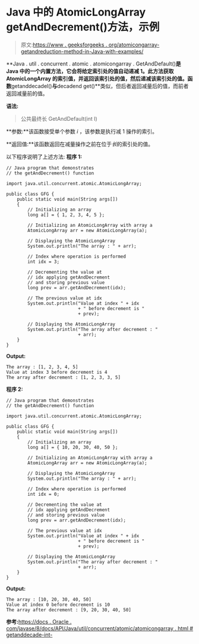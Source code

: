 # Java 中的 AtomicLongArray getAndDecrement()方法，示例

> 原文:[https://www . geeksforgeeks . org/atomicongarray-getandreduction-method-in-Java-with-examples/](https://www.geeksforgeeks.org/atomiclongarray-getanddecrement-method-in-java-with-examples/)

**Java . util . concurrent . atomic . atomicongarray . GetAndDefault()**是 Java 中的一个内置方法，它会将给定索引处的值自动递减 1。此方法获取 AtomicLongArray 的索引值，并返回该索引处的值，然后递减该索引处的值。函数**getanddecadel()**与**decadend get()**类似，但后者返回减量后的值，而前者返回减量前的值。

**语法:**

> 公共最终长 GetAndDefault(int I)

**参数:**该函数接受单个参数 *i* ，该参数是执行减 1 操作的索引。

**返回值:**该函数返回在减量操作之前在位于*长*的索引处的值。

以下程序说明了上述方法:
**程序 1:**

```
// Java program that demonstrates
// the getAndDecrement() function

import java.util.concurrent.atomic.AtomicLongArray;

public class GFG {
    public static void main(String args[])
    {
        // Initializing an array
        long a[] = { 1, 2, 3, 4, 5 };

        // Initializing an AtomicLongArray with array a
        AtomicLongArray arr = new AtomicLongArray(a);

        // Displaying the AtomicLongArray
        System.out.println("The array : " + arr);

        // Index where operation is performed
        int idx = 3;

        // Decrementing the value at
        // idx applying getAndDecrement
        // and storing previous value
        long prev = arr.getAndDecrement(idx);

        // The previous value at idx
        System.out.println("Value at index " + idx
                           + " before decrement is "
                           + prev);

        // Displaying the AtomicLongArray
        System.out.println("The array after decrement : "
                           + arr);
    }
}
```

**Output:**

```
The array : [1, 2, 3, 4, 5]
Value at index 3 before decrement is 4
The array after decrement : [1, 2, 3, 3, 5]

```

**程序 2:**

```
// Java program that demonstrates
// the getAndDecrement() function

import java.util.concurrent.atomic.AtomicLongArray;

public class GFG {
    public static void main(String args[])
    {
        // Initializing an array
        long a[] = { 10, 20, 30, 40, 50 };

        // Initializing an AtomicLongArray with array a
        AtomicLongArray arr = new AtomicLongArray(a);

        // Displaying the AtomicLongArray
        System.out.println("The array : " + arr);

        // Index where operation is performed
        int idx = 0;

        // Decrementing the value at
        // idx applying getAndDecrement
        // and storing previous value
        long prev = arr.getAndDecrement(idx);

        // The previous value at idx
        System.out.println("Value at index " + idx
                           + " before decrement is "
                           + prev);

        // Displaying the AtomicLongArray
        System.out.println("The array after decrement : "
                           + arr);
    }
}
```

**Output:**

```
The array : [10, 20, 30, 40, 50]
Value at index 0 before decrement is 10
The array after decrement : [9, 20, 30, 40, 50]

```

**参考:**[https://docs . Oracle . com/javase/8/docs/API/Java/util/concurrent/atomic/atomicongarray . html # getanddecade-int-](https://docs.oracle.com/javase/8/docs/api/java/util/concurrent/atomic/AtomicLongArray.html#getAndDecrement-int-)